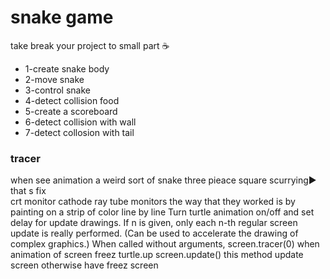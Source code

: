 # snake game

take break your project to small part ☕
+ 1-create snake body
+ 2-move snake
+ 3-control snake
+ 4-detect collision food
+ 5-create a scoreboard
+ 6-detect  collision with wall 
+ 7-detect collosion with tail

### tracer

when see animation a weird sort of snake  three pieace square scurrying▶ that s fix  
crt monitor   cathode ray tube monitors 
the way that they worked is by painting on a strip of color line by line 
Turn turtle animation on/off and set delay for update drawings. If n is given, only each n-th 
regular screen update is really performed. (Can be used to accelerate the drawing of complex graphics.) When called without arguments, 
screen.tracer(0) when animation of  screen freez  turtle.up
screen.update()  this method update screen  otherwise have freez screen
